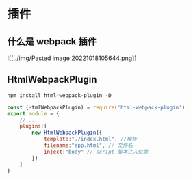 # 插件

## 什么是 webpack 插件

![[../img/Pasted image 20221018105644.png]]

## HtmlWebpackPlugin

`npm install html-webpack-plugin -D`

```js
const {HtmlWebpackPlugin) = require('html-webpack-plugin')
export.module = {
	// ...
	plugins:[
		new HtmlWebpackPlugin({
			template:"./index.html", //模板
			filename:"app.html", // 文件名
			inject:"body" // script 脚本注入位置
		})
	]
}
```